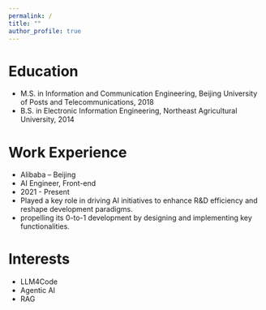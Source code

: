 ```yaml
---
permalink: /
title: ""
author_profile: true
---
```



Education
======
* M.S. in Information and Communication Engineering, Beijing University of Posts and Telecommunications, 2018
* B.S. in Electronic Information Engineering, Northeast Agricultural University, 2014

Work Experience
======
* Alibaba – Beijing
* AI Engineer, Front-end 
* 2021 - Present
* Played a key role in driving AI initiatives to enhance R&D efficiency and reshape development paradigms.
* propelling its 0-to-1 development by designing and implementing key functionalities.

Interests 
======
* LLM4Code
* Agentic AI
* RAG
